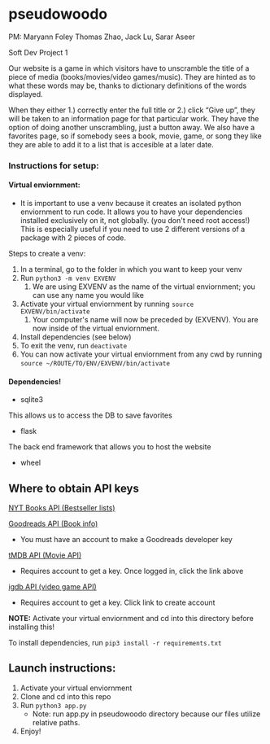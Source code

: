 # pseudowoodo
PM: Maryann Foley
Thomas Zhao, Jack Lu, Sarar Aseer

Soft Dev Project 1


Our website is a game in which visitors have to unscramble the title of a piece of media (books/movies/video games/music). They are hinted as to what these words may be, thanks to dictionary definitions of the words displayed.

When they either 1.) correctly enter the full title or 2.) click “Give up”, they will be taken to an information page for that particular work. They have the option of doing another unscrambling, just a button away.  We also have a favorites page, so if somebody sees a book, movie, game, or song they like they are able to add it to a list that is accesible at a later date.

### Instructions for setup:

#### Virtual enviornment:
- It is important to use a venv because it creates an isolated python enviornment to run code.  It allows you to
have your dependencies installed exclusively on it, not globally. (you don't need root access!)  This is especially useful if you need to use 2 different versions of a package with 2 pieces of code.

Steps to create a venv:
1. In a terminal, go to the folder in which you want to keep your venv
2. Run `python3 -m venv EXVENV`
   1. We are using EXVENV as the name of the virtual enviornment; you can use any name you would like
3. Activate your virtual enviornment by running `source EXVENV/bin/activate`
   1. Your computer's name will now be preceded by (EXVENV).  You are now inside of the virtual enviornment.
4. Install dependencies (see below)
5. To exit the venv, run `deactivate`
6. You can now activate your virtual enviornment from any cwd by running `source ~/ROUTE/TO/ENV/EXVENV/bin/activate`


#### Dependencies!
- sqlite3

This allows us to access the DB to save favorites
- flask

The back end framework that allows you to host the website
- wheel

## Where to obtain API keys
[NYT Books API (Bestseller lists)](http://developer.nytimes.com/signup)

[Goodreads API (Book info)](https://www.goodreads.com/api/keys)
- You must have an account to make a Goodreads developer key

[tMDB API (Movie API)](https://www.themoviedb.org/settings/api)
- Requires account to get a key. Once logged in, click the link above

[igdb API (video game API)](https://api.igdb.com/signup?plan_ids[]=2357355916792)
- Requires account to get a key. Click link to create account

__NOTE:__ Activate your virtual enviornment and cd into this directory before installing this!

To install dependencies, run `pip3 install -r requirements.txt`

## Launch instructions:
1. Activate your virtual enviornment
2. Clone and cd into this repo
3. Run `python3 app.py`
    - Note: run app.py in pseudowoodo directory because our files utilize relative paths.
4. Enjoy!
